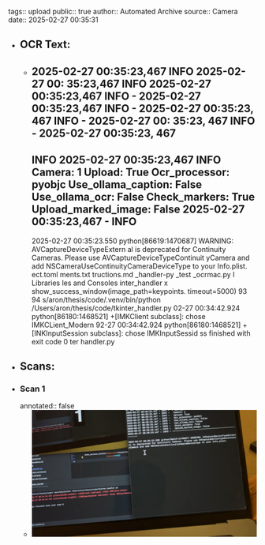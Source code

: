 tags:: upload
public:: true
author:: Automated Archive
source:: Camera
date:: 2025-02-27 00:35:31

- ## OCR Text:
	- 2025-02-27
	  00:35:23,467
	  INFO
	  2025-02-27
	  00: 35:23,467
	  INFO
	  2025-02-27
	  00:35:23,467
	  INFO -
	  2025-02-27
	  00:35:23,467
	  INFO -
	  2025-02-27
	  00:35:23, 467
	  INFO -
	  2025-02-27
	  00: 35:23, 467
	  INFO -
	  2025-02-27
	  00:35:23, 467
	  -
	  INFO
	  2025-02-27
	  00:35:23,467
	  INFO
	  Camera: 1
	  Upload: True
	  Ocr_processor: pyobjc
	  Use_ollama_caption: False
	  Use_ollama_ocr: False
	  Check_markers: True
	  Upload_marked_image: False
	  2025-02-27
	  00:35:23,467 - INFO
	  -
	  2025-02-27 00:35:23.550 python[86619:1470687] WARNING: AVCaptureDeviceTypeExtern
	  al is deprecated for Continuity Cameras. Please use AVCaptureDeviceTypeContinuit
	  yCamera
	  and add NSCameraUseContinuityCameraDeviceType to your Info.plist.
	  ect.toml
	  ments.txt
	  tructions.md
	  _handler-py
	  _test _ocrmac.py
	  I Libraries
	  les and Consoles
	  inter_handler x
	  show_success_window(image_path=keypoints.
	  timeout=5000)
	  93
	  94
	  s/aron/thesis/code/.venv/bin/python /Users/aron/thesis/code/tkinter_handler.py
	  02-27 00:34:42.924 python[86180:1468521] +[IMKClient subclass]: chose IMKCLient_Modern
	  92-27 00:34:42.924 python[86180:1468521] +[INKInputSession subclass]: chose IMKInputSessid
	  ss finished with exit code 0
	  ter handler.py
- ## Scans:
- ### Scan 1
  annotated:: false
	- ![./assets/scans/2025-02-27T00-35-31-9031.jpg](./assets/scans/2025-02-27T00-35-31-9031.jpg)